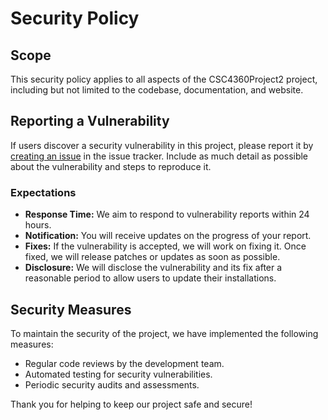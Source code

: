 # Security Policy

## Scope

This security policy applies to all aspects of the CSC4360Project2 project, including but not limited to the codebase, documentation, and website.

## Reporting a Vulnerability

If users discover a security vulnerability in this project, please report it by [creating an issue](https://github.com/CSC4360Project2/project2/issues) in the issue tracker. Include as much detail as possible about the vulnerability and steps to reproduce it.

### Expectations

- **Response Time:** We aim to respond to vulnerability reports within 24 hours.
- **Notification:** You will receive updates on the progress of your report.
- **Fixes:** If the vulnerability is accepted, we will work on fixing it. Once fixed, we will release patches or updates as soon as possible.
- **Disclosure:** We will disclose the vulnerability and its fix after a reasonable period to allow users to update their installations.

## Security Measures

To maintain the security of the project, we have implemented the following measures:

- Regular code reviews by the development team.
- Automated testing for security vulnerabilities.
- Periodic security audits and assessments.

Thank you for helping to keep our project safe and secure!

